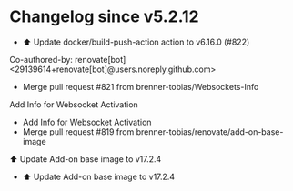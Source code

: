 # Changelog since v5.2.12
- ⬆️ Update docker/build-push-action action to v6.16.0 (#822)

Co-authored-by: renovate[bot] <29139614+renovate[bot]@users.noreply.github.com> 
- Merge pull request #821 from brenner-tobias/Websockets-Info

Add Info for Websocket Activation 
- Add Info for Websocket Activation 
- Merge pull request #819 from brenner-tobias/renovate/add-on-base-image

⬆️ Update Add-on base image to v17.2.4 
- ⬆️ Update Add-on base image to v17.2.4 
